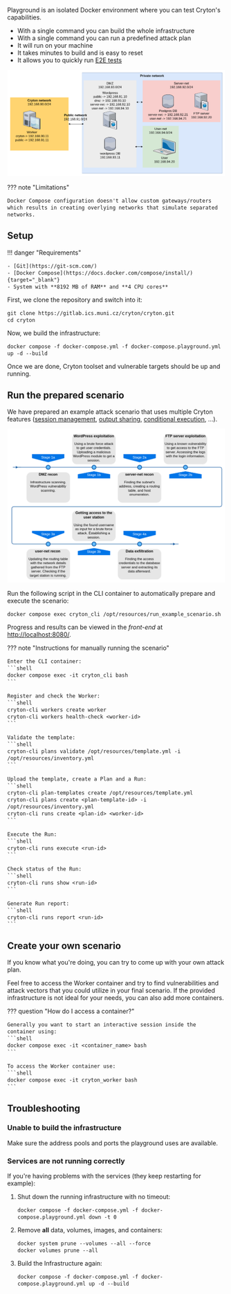Playground is an isolated Docker environment where you can test Cryton's capabilities.

- With a single command you can build the whole infrastructure
- With a single command you can run a predefined attack plan
- It will run on your machine
- It takes minutes to build and is easy to reset
- It allows you to quickly run [E2E tests](development/index.md#e2e)

![Infrastructure](images/playground-infrastructure.png)

??? note "Limitations"

    Docker Compose configuration doesn't allow custom gateways/routers which results in creating overlying networks that simulate separated networks.

## Setup

!!! danger "Requirements"

    - [Git](https://git-scm.com/)
    - [Docker Compose](https://docs.docker.com/compose/install/){target="_blank"}
    - System with **8192 MB of RAM** and **4 CPU cores**

First, we clone the repository and switch into it:
```shell
git clone https://gitlab.ics.muni.cz/cryton/cryton.git
cd cryton
```

Now, we build the infrastructure:
```shell
docker compose -f docker-compose.yml -f docker-compose.playground.yml up -d --build
```

Once we are done, Cryton toolset and vulnerable targets should be up and running.

## Run the prepared scenario
We have prepared an example attack scenario that uses multiple Cryton features ([session management](design-phase/step.md#session-management),
[output sharing](design-phase/step.md#output-sharing), [conditional execution](design-phase/step.md#conditional-execution), ...).

![Attack description](images/playground-attack-diagram.png)

Run the following script in the CLI container to automatically prepare and execute the scenario:
```shell
docker compose exec cryton_cli /opt/resources/run_example_scenario.sh
```

Progress and results can be viewed in the *front-end* at [http://localhost:8080/](http://localhost:8080/).

??? note "Instructions for manually running the scenario"

    Enter the CLI container:
    ```shell
    docker compose exec -it cryton_cli bash
    ```

    Register and check the Worker:
    ```shell
    cryton-cli workers create worker
    cryton-cli workers health-check <worker-id>
    ```
    
    Validate the template:
    ```shell
    cryton-cli plans validate /opt/resources/template.yml -i /opt/resources/inventory.yml
    ```
    
    Upload the template, create a Plan and a Run:
    ```shell
    cryton-cli plan-templates create /opt/resources/template.yml
    cryton-cli plans create <plan-template-id> -i /opt/resources/inventory.yml
    cryton-cli runs create <plan-id> <worker-id>
    ```
    
    Execute the Run:
    ```shell
    cryton-cli runs execute <run-id>
    ```
    
    Check status of the Run:
    ```shell
    cryton-cli runs show <run-id>
    ```
    
    Generate Run report:
    ```shell
    cryton-cli runs report <run-id>
    ```

## Create your own scenario
If you know what you're doing, you can try to come up with your own attack plan.

Feel free to access the Worker container and try to find vulnerabilities and attack vectors that you could utilize in your final scenario. If the provided infrastructure is not ideal for your needs, you can also add more containers.

??? question "How do I access a container?"

    Generally you want to start an interactive session inside the container using:
    ```shell
    docker compose exec -it <container_name> bash
    ```
    
    To access the Worker container use:
    ```shell
    docker compose exec -it cryton_worker bash
    ```

## Troubleshooting

### Unable to build the infrastructure
Make sure the address pools and ports the playground uses are available.

### Services are not running correctly
If you're having problems with the services (they keep restarting for example):

1. Shut down the running infrastructure with no timeout:
    ```shell
    docker compose -f docker-compose.yml -f docker-compose.playground.yml down -t 0
    ```

2. Remove **all** data, volumes, images, and containers:
    ```shell
    docker system prune --volumes --all --force
    docker volumes prune --all
    ```

3. Build the Infrastructure again:
    ```shell
    docker compose -f docker-compose.yml -f docker-compose.playground.yml up -d --build
    ```

[//]: # (TODO: the proxy settings don't work since the domain names are different)
[//]: # (### Proxy settings)

[//]: # (If you're using a proxy, paste the following settings into `~/.docker/config.json` on your host:)

[//]: # (```)

[//]: # ({)

[//]: # ( "proxies":)

[//]: # ( {)

[//]: # (   "default":)

[//]: # (   {)

[//]: # (     "httpProxy": "<proxy-address>",)

[//]: # (     "httpsProxy": "<proxy-address>",)

[//]: # (     "noProxy": "localhost,.cryton")

[//]: # (   })

[//]: # ( })

[//]: # (})

[//]: # (```)
